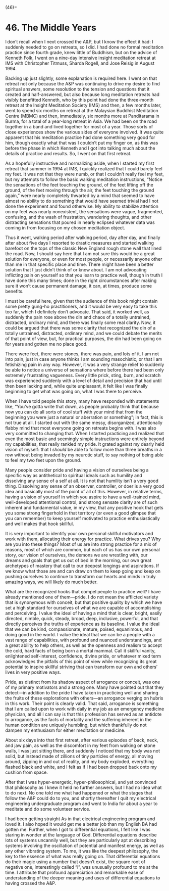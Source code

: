 

(46)=

# 46. The Middle Years



I don’t recall when I next crossed the A&P, but I know the effect it had: I suddenly needed to go on retreats, so I did. I had done no formal meditation practice since fourth grade, knew little of Buddhism, but on the advice of Kenneth Folk, I went on a nine-day intensive insight meditation retreat at IMS with Christopher Titmuss, Sharda Rogell, and Jose Reisig in August 1994.

Backing up just slightly, some explanation is required here. I went on that retreat not only because the A&P was continuing to drive my desire to find spiritual answers, some resolution to the tension and questions that it created and half-answered, but also because long meditation retreats had visibly benefitted Kenneth, who by this point had done the three-month retreat at the Insight Meditation Society (IMS) and then, a few months later, went to spend six months on retreat at the Malaysian Buddhist Meditation Centre (MBMC) and then, immediately, six months more at Panditarama in Burma, for a total of a year-long retreat in Asia. We had been on the road together in a band and lived together for most of a year. Those sorts of close experiences show the various sides of everyone involved. It was quite apparent that his meditation practice had done something very good for him, though exactly what that was I couldn’t put my finger on, as this was before the phase in which Kenneth and I got into talking much about the details of practice and results. So, I went on that first retreat.

As a hopefully instructive and normalizing aside, when I started my first retreat that summer in 1994 at IMS, I quickly realized that I could barely feel my feet. It was not that they were numb, or that I couldn’t really feel my feet, but my attempts to follow the basic walking meditation instructions, “Notice the sensations of the feet touching the ground, of the feet lifting off the ground, of the feet moving through the air, the feet touching the ground again,” were nearly completely thwarted by a mind that seemed to have almost no ability to do something that would have seemed trivial had I not done the experiment and found otherwise. My ability to stabilize attention on my feet was nearly nonexistent, the sensations were vague, fragmented, confusing, and the wash of frustration, wandering thoughts, and other distracting sensations that poured in nearly eclipsed whatever data was coming in from focusing on my chosen meditation object.

Thus it went, walking period after walking period, day after day, and finally after about five days I resorted to drastic measures and started walking barefoot on the tops of the classic New England rough stone wall that lined the road. Now, I should say here that I am not sure this would be a great solution for everyone, or even for most people, or necessarily anyone other than me in that specific place and time. There might have been a better solution that I just didn’t think of or know about. I am not advocating inflicting pain on yourself so that you learn to practice well, though in truth I have done this many times; done in the right circumstances after making sure it won’t cause permanent damage, it can, at times, produce some benefits.

I must be careful here, given that the audience of this book might contain some pretty gung-ho practitioners, and it would be very easy to take this too far, which I definitely don’t advocate. That said, it worked well, as suddenly the pain rose above the din and chaos of a totally untrained, distracted, ordinary mind, and there was finally some real clarity. Now, it could be argued that there was some clarity that recognized the din of a totally untrained, distracted, ordinary mind, and we could debate the merits of that point of view, but, for practical purposes, the din had been going on for years and gotten me no place good.

There were feet, there were stones, there was pain, and lots of it. I am not into pain, just in case anyone thinks I am sounding masochistic, or that I am fetishizing pain in any way. However, it was a very strange relief to suddenly be able to notice a universe of sensations where before there had been only extremely frustrating vagueness. Every little prick, sting, burn, and scratch was experienced suddenly with a level of detail and precision that had until then been lacking and, while quite unpleasant, it felt like I was finally beginning to get what was going on, what I was there to perceive.

When I have told people this story, many have responded with statements like, “You’ve gotta write that down, as people probably think that because now you can do all sorts of cool stuff with your mind that from the beginning you were just a natural or aberration or something”; in fact, this is not true at all. I started out with the same messy, disorganized, attentionally flabby mind that most everyone going on retreats begins with. I was also very committed to changing that. When I started practicing and realized that even the most basic and seemingly simple instructions were entirely beyond my capabilities, that really rankled my pride. It grated against my dearly held vision of myself: that I *should* be able to follow more than three breaths in a row without being invaded by my neurotic stuff, to say nothing of being able to feel my two feet upon the ground.

Many people consider pride and having a vision of ourselves being a specific way as antithetical to spiritual ideals such as humility and dissolving any sense of a self at all. It is not that humility isn’t a very good thing. Dissolving any sense of an observer, controller, or doer is a very good idea and basically most of the point of all of this. However, in relative terms, having a vision of yourself in which you aspire to have a well-trained mind, well-developed attentional control, and strong sensate clarity are of such inherent and fundamental value, in my view, that any positive hook that gets you some strong fingerhold in that territory (or even a good glimpse that you can remember) to keep yourself motivated to practice enthusiastically and well makes that hook skillful.

It is very important to identify your own personal skillful motivators and work with them, allocating their energy for practice. What drives you? Why are you into these things? Most of us are into strong practice for a mix of reasons, most of which are common, but each of us has our own personal story, our vision of ourselves, the demons we are wrestling with, our dreams and goals that get us out of bed in the morning, our own great archetypes of mastery that call to our deepest longings and aspirations. If we know what those are and can draw on them to keep going and keep on pushing ourselves to continue to transform our hearts and minds in truly amazing ways, we will likely do much better.

What are the recognized hooks that compel people to practice well? I have already mentioned one of them—pride. I do not mean the afflicted variety that is synonymous with conceit, but that positive quality by which we have set a high standard for ourselves of what we are capable of accomplishing and perceiving. I value the ideal of having a mind that is clear, bright, easily directed, nimble, quick, steady, broad, deep, inclusive, powerful, and that directly perceives the truths of experience as its baseline. I value the ideal that we can be kind, compassionate, mature, poised, equanimous, and doing good in the world. I value the ideal that we can be a people with a vast range of capabilities, with profound and nuanced understandings, and a great ability to help others, as well as the openness and realism to accept the cold, hard facts of being born a mortal mammal. Call it skillful vanity, enlightened self-interest, confidence, divine pride, or whatever mixed term acknowledges the pitfalls of this point of view while recognizing its great potential to inspire skillful striving that can transform our own and others’ lives in very positive ways.

Pride, as distinct from its shadow aspect of arrogance or conceit, was one of my primary motivators and a strong one. Many have pointed out that they detect—in addition to the pride I have taken in practicing well and sharing the fruits of these explorations with others—an arrogance verging on hubris in this work. Their point is clearly valid. That said, arrogance is something that I am called upon to work with daily in my job as an emergency medicine physician, and all I can say is that this profession has served as an antidote to arrogance, as the facts of mortality and the suffering inherent in the human condition are uniquely humbling, but which thankfully do not dampen my enthusiasm for either meditation or medicine.

About six days into that first retreat, after various episodes of back, neck, and jaw pain, as well as the discomfort in my feet from walking on stone walls, I was just sitting there, and suddenly I noticed that my body was not solid, but instead made of zillions of tiny particles of energy, all moving around, zipping in and out of reality, and my body exploded, everything flashed black and white, and I felt as if I had been dropped back onto my cushion from space.

After that I was hyper-energetic, hyper-philosophical, and yet convinced that philosophy as I knew it held no further answers, but I had no idea what to do next. No one told me what had happened or what the stages that follow the A&P could do to you, and shortly thereafter I quit my electrical engineering undergraduate program and went to India for about a year to meditate and do some volunteer service.

I had been getting straight As in that electrical engineering program and loved it. I also hoped it would get me a better job than my English BA had gotten me. Further, when I got to differential equations, I felt like I was staring in wonder at the language of God. Differential equations describe lots of systems uncannily well, but they are particularly apt at describing systems involving the oscillation of potential and manifest energy, as well as any other vibrating system. To me, it was like the deepest philosophy, the key to the essence of what was really going on. That differential equations do their magic using a number that doesn’t exist, the square root of negative one, interestingly called “i”, was unusually profound to me at the time. I attribute that profound appreciation and remarkable ease of understanding of the deeper meaning and uses of differential equations to having crossed the A&P.